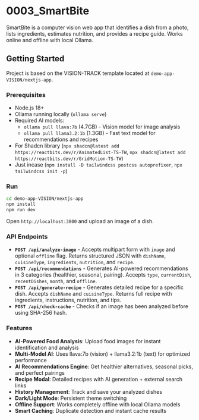 # 0003_SmartBite

SmartBite is a computer vision web app that identifies a dish from a photo, lists ingredients, estimates nutrition, and provides a recipe guide. Works online and offline with local Ollama.

## Getting Started

Project is based on the VISION-TRACK template located at `demo-app-VISION/nextjs-app`.

### Prerequisites
- Node.js 18+
- Ollama running locally (`ollama serve`)
- Required AI models:
  - `ollama pull llava:7b` (4.7GB) - Vision model for image analysis
  - `ollama pull llama3.2:1b` (1.3GB) - Fast text model for recommendations and recipes
- For Shadcn library (`npx shadcn@latest add https://reactbits.dev/r/AnimatedList-TS-TW`, `npx shadcn@latest add https://reactbits.dev/r/GridMotion-TS-TW`)
- Just incase (`npm install -D tailwindcss postcss autoprefixer`, `npx tailwindcss init -p`)

### Run
```bash
cd demo-app-VISION/nextjs-app
npm install
npm run dev
```

Open `http://localhost:3000` and upload an image of a dish.

### API Endpoints
- **`POST /api/analyze-image`** - Accepts multipart form with `image` and optional `offline` flag. Returns structured JSON with `dishName`, `cuisineType`, `ingredients`, `nutrition`, and `recipe`.
- **`POST /api/recommendations`** - Generates AI-powered recommendations in 3 categories (healthier, seasonal, pairing). Accepts `type`, `currentDish`, `recentDishes`, `month`, and `offline`.
- **`POST /api/generate-recipe`** - Generates detailed recipe for a specific dish. Accepts `dishName` and `cuisineType`. Returns full recipe with ingredients, instructions, nutrition, and tips.
- **`POST /api/check-cache`** - Checks if an image has been analyzed before using SHA-256 hash.

### Features
- **AI-Powered Food Analysis**: Upload food images for instant identification and analysis
- **Multi-Model AI**: Uses llava:7b (vision) + llama3.2:1b (text) for optimized performance
- **AI Recommendations Engine**: Get healthier alternatives, seasonal picks, and perfect pairings
- **Recipe Modal**: Detailed recipes with AI generation + external search links
- **History Management**: Track and save your analyzed dishes
- **Dark/Light Mode**: Persistent theme switching
- **Offline Support**: Works completely offline with local Ollama models
- **Smart Caching**: Duplicate detection and instant cache results


